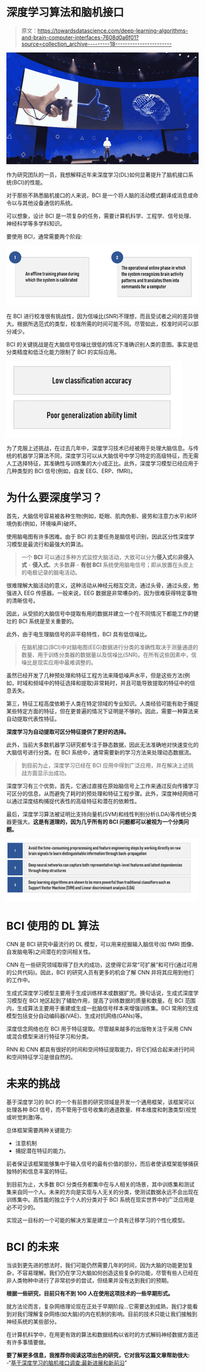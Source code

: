 # 深度学习算法和脑机接口

> 原文：<https://towardsdatascience.com/deep-learning-algorithms-and-brain-computer-interfaces-7608d0a6f01?source=collection_archive---------18----------------------->

![](img/0a2116f87efe08b4124fbfe8bac51f9c.png)

作为研究团队的一员，我想解释近年来深度学习(DL)如何显著提升了脑机接口系统(BCI)的性能。

对于那些不熟悉脑机接口的人来说，BCI 是一个将人脑的活动模式翻译成消息或命令以与其他设备通信的系统。

可以想象，设计 BCI 是一项复杂的任务，需要计算机科学、工程学、信号处理、神经科学等多学科知识。

要使用 BCI，通常需要两个阶段:

![](img/948d0fe86289d00e4c0c41bdfc1c3a76.png)

在 BCI 进行校准很有挑战性，因为信噪比(SNR)不理想，而且受试者之间的差异很大。根据所选范式的类型，校准所需的时间可能不同。尽管如此，校准时间可以部分减少。

BCI 的关键挑战是在大脑信号信噪比很低的情况下准确识别人类的意图。事实是低分类精度和低泛化能力限制了 BCI 的实际应用。

![](img/b8e754911905c868d667ce113eddd23d.png)

为了克服上述挑战，在过去几年中，深度学习技术已经被用于处理大脑信息。与传统的机器学习算法不同，深度学习可以从大脑信号中学习特定的高级特征，而无需人工选择特征，其准确性与训练集的大小成正比。此外，深度学习模型已经应用于几种类型的 BCI 信号(例如，自发 EEG、ERP、fMRI)。

# 为什么要深度学习？

首先，大脑信号容易被各种生物(例如，眨眼、肌肉伪影、疲劳和注意力水平)和环境伪影(例如，环境噪声)破坏。

使用脑电图有许多困难。由于 BCI 的主要任务是脑信号识别，因此区分性深度学习模型是最流行和最强大的算法。

> 一个 **BCI** 可以通过多种方式监控大脑活动，大致可以分为**侵入式**和**非侵入式** - **侵入式**。大多数**非** - **有创 BCI** 系统使用脑电信号；即从放置在头皮上的电极记录的脑电活动。

很难理解大脑活动的意义，这种活动从神经元相互交流，通过头骨，通过头皮，勉强进入 EEG 传感器。一般来说，EEG 数据是非常嘈杂的，因为很难获得特定事物的清晰信号。

因此，从受损的大脑信号中提取有用的数据并建立一个在不同情况下都能工作的健壮的 BCI 系统是至关重要的。

此外，由于电生理脑信号的非平稳特性，BCI 具有低信噪比。

> 在脑机接口(BCI)中对脑电图(EEG)数据进行分类的准确性取决于测量通道的数量、用于训练分类器的数据量以及信噪比(SNR)。在所有这些因素中，信噪比是现实应用中最难调整的。

虽然已经开发了几种预处理和特征工程方法来降低噪声水平，但是这些方法(例如，时域和频域中的特征选择和提取)非常耗时，并且可能导致提取的特征中的信息丢失。

第三，特征工程高度依赖于人类在特定领域的专业知识。人类经验可能有助于捕捉某些特定方面的特征，但在更普遍的情况下证明是不够的。因此，需要一种算法来自动提取代表性特征。

**深度学习为自动提取可区分特征提供了更好的选择。**

此外，当前大多数机器学习研究都专注于静态数据，因此无法准确地对快速变化的大脑信号进行分类。在 BCI 系统中，通常需要新的学习方法来处理动态数据流。

> 到目前为止，深度学习已经在 BCI 应用中得到广泛应用，并在解决上述挑战方面显示出成功。

深度学习有三个优势。首先，它通过直接在原始脑信号上工作来通过反向传播学习可区分的信息，从而避免了耗时的预处理和特征工程步骤。此外，深度神经网络可以通过深度结构捕捉代表性的高级特征和潜在的依赖性。

最后，深度学习算法被证明比支持向量机(SVM)和线性判别分析(LDA)等传统分类器更强大。**这是有道理的，因为几乎所有的 BCI 问题都可以被视为一个分类问题。**

![](img/7f51bc645d7cce9b128ab54b5c871977.png)

# BCI 使用的 DL 算法

CNN 是 BCI 研究中最流行的 DL 模型，可以用来挖掘输入脑信号(如 fMRI 图像、自发脑电等)之间潜在的空间相关性。

CNN 在一些研究领域取得了巨大的成功，这使得它非常“可扩展”和可行(通过可用的公共代码)。因此，BCI 的研究人员有更多的机会了解 CNN 并将其应用到他们的工作中。

生成式深度学习模型主要用于生成训练样本或数据扩充。换句话说，生成式深度学习模型在 BCI 地区起到了辅助作用，提高了训练数据的质量和数量。在 BCI 范围内，生成算法主要用于重建或生成一批脑信号样本来增强训练集。BCI 常用的生成模型包括变分自动编码器(VAE)、生成对抗网络(GANs)等。

深度信念网络也在 BCI 用于特征提取。尽管越来越多的出版物关注于采用 CNN 或混合模型来进行特征学习和分类。

RNN 和 CNN 都具有很好的时间和空间特征提取能力，将它们结合起来进行时间和空间特征学习是很自然的。

# 未来的挑战

基于深度学习的 BCI 的一个有前景的研究领域是开发一个通用框架，该框架可以处理各种 BCI 信号，而不管用于信号收集的通道数量、样本维度和刺激类型(视觉或听觉刺激)等。

总体框架需要两种关键能力:

*   注意机制
*   捕捉潜在特征的能力。

前者保证该框架能够集中于输入信号的最有价值的部分，而后者使该框架能够捕获独特的和信息丰富的特征。

到目前为止，大多数 BCI 分类任务都集中在与人相关的场景，其中训练集和测试集来自同一个人。未来的方向是实现与人无关的分类，使测试数据永远不会出现在训练集中。高性能的独立于个人的分类对于 BCI 系统在现实世界中的广泛应用是必不可少的。

实现这一目标的一个可能的解决方案是建立一个具有迁移学习的个性化模型。

# BCI 的未来

当谈到更先进的想法时，我们可能仍然需要几年的时间，因为大脑的功能更加复杂，不容易理解。我们仍在学习大脑如何创造这些复杂的功能，尽管有些人已经在非人类物种中进行了非常初步的尝试，但结果并没有达到我们的预期。

**根据一些研究，目前只有不到 100 人在使用这项技术的一些早期形式。**

就方法论而言，复杂网络理论现在正处于早期阶段...它需要达到成熟，我们才能看到对我们理解复杂网络(如大脑)的内在机制的影响。目前的技术只能让我们接触到神经系统的某些部分。

在计算机科学中，在用更有效的算法和数据结构以省时的方式解码神经数据方面还有许多事情要做。

**要了解更多信息，我推荐你阅读这项出色的研究，它对我写这篇文章帮助很大:**
-“[基于深度学习的脑机接口调查:最新进展和新前沿](https://www.researchgate.net/publication/333041580_A_Survey_on_Deep_Learning_based_Brain_Computer_Interface_Recent_Advances_and_New_Frontiers)”